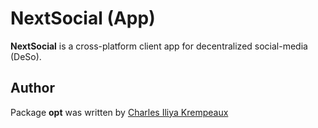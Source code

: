 # NextSocial (App)

**NextSocial** is a cross-platform client app for decentralized social-media (DeSo).

## Author

Package **opt** was written by [Charles Iliya Krempeaux](http://reiver.link)
